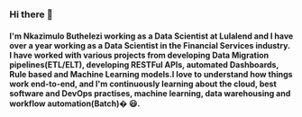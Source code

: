 ### Hi there 👋

#### I'm Nkazimulo Buthelezi working as a Data Scientist at Lulalend and I have over a year working as a Data Scientist in the Financial Services industry. I have worked with various projects from developing Data Migration pipelines(ETL/ELT), developing RESTFul APIs, automated Dashboards, Rule based and Machine Learning models.I love to understand how things work end-to-end, and I'm continuously learning about the cloud, best software and DevOps practises, machine learning, data warehousing and workflow automation(Batch)� :smiley:.
####

